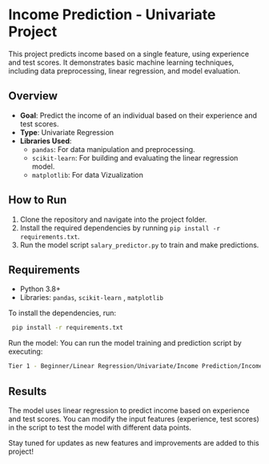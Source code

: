# **Income Prediction - Univariate Project**

This project predicts income based on a single feature, using experience and test scores. It demonstrates basic machine learning techniques, including data preprocessing, linear regression, and model evaluation.

## **Overview**
- **Goal**: Predict the income of an individual based on their experience and test scores.
- **Type**: Univariate Regression
- **Libraries Used**:
  - `pandas`: For data manipulation and preprocessing.
  - `scikit-learn`: For building and evaluating the linear regression model.
  - `matplotlib`: For data Vizualization


## **How to Run**
1. Clone the repository and navigate into the project folder.
2. Install the required dependencies by running `pip install -r requirements.txt`.
3. Run the model script `salary_predictor.py` to train and make predictions.

## **Requirements**
- Python 3.8+
- Libraries: `pandas`, `scikit-learn` , `matplotlib` 

To install the dependencies, run:
```bash
 pip install -r requirements.txt
```

Run the model: You can run the model training and prediction script by executing:

```bash
Tier 1 - Beginner/Linear Regression/Univariate/Income Prediction/Income_predictor.py

```

## **Results**
The model uses linear regression to predict income based on experience and test scores. You can modify the input features (experience, test scores) in the script to test the model with different data points.

Stay tuned for updates as new features and improvements are added to this project!






